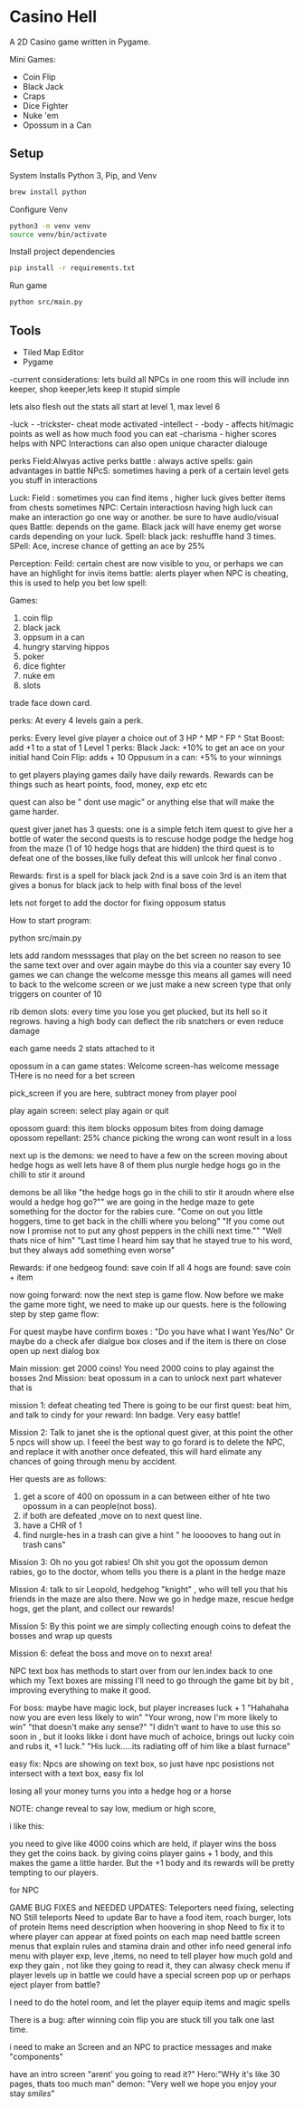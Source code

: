 # Casino Hell

A 2D Casino game written in Pygame.

Mini Games:
- Coin Flip
- Black Jack
- Craps
- Dice Fighter
- Nuke 'em
- Opossum in a Can

## Setup

System Installs Python 3, Pip, and Venv
```bash
brew install python
```

Configure Venv
```bash
python3 -m venv venv
source venv/bin/activate
```

Install project dependencies
```bash
pip install -r requirements.txt 
```

Run game
```bash
python src/main.py
```

## Tools 

- Tiled Map Editor
- Pygame



-current considerations: 
lets build all NPCs in one room
this will include inn keeper, shop keeper,lets
keep it stupid simple

lets also flesh out the stats
all start at level 1, max level 6

-luck  - 
-trickster- cheat mode activated 
-intellect  - 
-body  - affects hit/magic points as well as how much food you can eat
-charisma - higher scores helps with NPC Interactions can also open unique character dialouge  

perks Field:Alwyas active
perks battle : always active
spells: gain advantages in battle
NPcS: sometimes having a perk of a certain level gets you stuff in interactions

Luck:
Field : sometimes you can find items , higher luck gives better items from chests sometimes 
NPC: Certain interactiosn having high luck can make an interaction go one way or another. be sure
to have audio/visual ques
Battle: depends on the game. Black jack will have enemy get worse cards depending on your luck.
Spell: black  jack: reshuffle hand 3 times. 
SPell: Ace, increse chance of getting an ace by 25%

Perception:
Feild: certain chest are now visible to you, or perhaps we can have an highlight for invis items
battle: alerts player when NPC is cheating, this is used to help you bet low
spell: 

Games:
1) coin flip
2) black jack
3) oppsum in a can 
4) hungry starving hippos
5) poker
6) dice fighter
7) nuke em
8) slots


trade face down card. 

perks: 
At every 4 levels gain a perk. 

perks: Every level give player a choice out of 3
HP ^
MP ^
FP ^
Stat Boost: add +1 to a stat of 1
Level 1 perks:
Black Jack:  +10% to get an ace on your initial hand
Coin Flip: adds + 10
Oppusum in a can: +5% to your winnings


to get players playing games daily have daily rewards. Rewards can be things such as heart points, food, money, exp etc etc

quest can also be " dont use magic" or anything else that will make the game harder.

quest giver janet has 3 quests:
one is a simple fetch item quest to give her  a bottle of water
the second quests is to rescuse hodge podge the hedge hog from the maze (1 of 10 hedge hogs that are hidden)
the third quest is to defeat one of the bosses,like fully defeat this will unlcok her final convo . 

Rewards:
first is a spell for black jack
2nd is a save coin
3rd is an item that gives a bonus for black jack to help with final boss of the level

lets not forget to add the doctor for fixing opposum status



How to start program:

 python src/main.py 
 
lets add random messsages that play on the bet screen no reason to see the same text
over and over again 
maybe do this via a counter say every 10 games we can change the welcome messge
this means all games will need to back to the welcome screen
or we just make a new screen type that only triggers on counter of 10

rib demon slots:
every time you lose you get plucked, but its hell so it regrows. 
having a high body  can deflect the rib snatchers  or even reduce damage

each game needs 2 stats attached to it



opossum in a can game states:
Welcome screen-has welcome message
THere is no need for a bet screen

pick_screen
if you are here, subtract money from player pool

play again screen: select play again or quit 

opossom guard: this item blocks opposum bites from doing damage
opossom repellant: 25% chance picking the wrong can wont result in a loss 

next up is the demons:
we need to have a few on the screen moving about
hedge hogs as well lets have 8 of them plus nurgle
hedge hogs go in the chilli to stir it around

demons be all like "the hedge hogs go in the chili to stir it aroudn where else would a hedge hog go?""
we are going in the hedge maze to gete something for the doctor  for the rabies cure.
"Come on out you little hoggers, time to get back in the chilli where you belong"
"If you come out now I promise not to put any ghost peppers in the chilli  next time.""
"Well thats nice of him"
"Last time I heard him say that he stayed true to his word, but they always add something even worse"

Rewards:
if one hedgeog found: save coin
If all 4 hogs are found: save coin + item

now going forward:
now the next step is game flow. 
Now before we make the game more tight, we need to make up our quests. 
here is the following step by step game flow:

For quest maybe have confirm boxes : "Do you have what I want Yes/No" Or maybe do a check afer dialgue box 
closes and if the item is there on close open up next dialog box

Main mission: get 2000 coins! You need 2000 coins to play against the bosses
2nd Mission:  beat opossum in a can to unlock next part whatever that is

mission 1: defeat cheating ted
There is going to be our first quest: beat him, and talk to cindy for your reward: Inn badge. Very easy battle!

Mission 2:
Talk to janet
she is the optional quest giver, at this point the other 5 npcs will show up. 
I feeel the best way to go forard is to delete the NPC, and replace it with another once defeated, this will
hard elimate any chances of going through menu by accident.

Her quests are as follows:
1) get a score of 400 on opossum in a can between either of hte two opossum in a can people(not boss). 
1) if both are defeated ,move on to next quest line.  
2) have a CHR of 1
3) find nurgle-hes in a trash can give a hint " he looooves to hang out in trash cans"


Mission 3:
Oh no you got rabies!
Oh shit you got the opossum demon rabies, go to the doctor, whom tells you there is a plant in the hedge maze

Mission 4:
talk to sir Leopold, hedgehog "knight" , who will tell you that his friends in the maze are also there. 
Now we go in hedge maze, rescue hedge hogs, get the plant, and collect our rewards!

Mission 5: By this point we are simply collecting enough coins to defeat the bosses and wrap up quests

Mission 6: defeat the boss and move on to nexxt area!


NPC text box has methods to start over from our len.index back to one which my Text boxes are missing
I'll need to go through the game bit by bit , improving everything to make it good.

For boss:
maybe have magic lock, but player increases luck + 1 
"Hahahaha now you are even less likely to win"
"Your wrong, now I'm more likely to win"
"that doesn't make any sense?"
"I didn't want to have to use this so soon in , but it looks likke i dont have much  of achoice, brings out lucky
coin and rubs it, +1 luck."
"His luck.....its radiating off of him like a blast furnace"

easy fix: 
Npcs are showing on text box, so just have npc posistions not intersect with a text box, 
easy fix lol

losing all your money turns you into a hedge hog or a horse

NOTE:
 change reveal to say low, medium or high score, 

i like this:

you need to give like 4000 coins which are held, if player wins the boss they get the coins back.
by giving coins player gains + 1 body, and this makes the game a little harder. 
But the +1 body and its rewards will be pretty tempting to our players.


for NPC

GAME BUG FIXES and NEEDED UPDATES:
Teleporters need fixing, selecting NO Still teleports
Need to update Bar to have a food item, roach burger, lots of protein 
Items need description when hoovering in shop
Need to fix it to where player can appear at fixed points on each map
need battle screen menus that explain rules and stamina drain and other info
need general info menu with player exp, leve ,items, 
no need to tell player how much gold and exp they gain , not like they going to read it, they can alwasy check menu
if player levels up in battle we could have a special screen pop up or perhaps eject player from battle?

I need to do the hotel room, and let the player equip items and magic spells

There is a bug: 
after winning coin flip you are stuck till you talk one last time.

i need to make an Screen and an NPC to practice messages and make "components"

have an intro screen "arent' you going to read it?"
Hero:"WHy it's like 30 pages, thats too much man"
demon: "Very well we hope you enjoy your stay *smiles*"